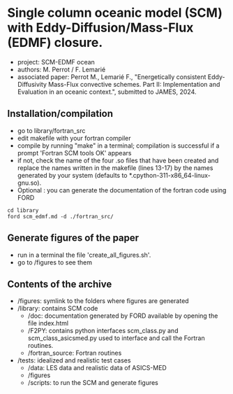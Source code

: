  # Single column oceanic model (SCM) with Eddy-Diffusion/Mass-Flux (EDMF) closure.
- project: SCM-EDMF ocean
- authors: M. Perrot / F. Lemarié
- associated paper: Perrot M., Lemarié F., "Energetically consistent Eddy-Diffusivity Mass-Flux convective schemes. Part II: Implementation and Evaluation in an oceanic context.", submitted to JAMES, 2024.

## Installation/compilation
- go to library/fortran_src
- edit makefile with your fortran compiler 
- compile by running "make" in a terminal;  compilation is successful if a prompt 'Fortran SCM tools OK' appears
- if not, check the name of the four .so files that have been created and replace the names written in the makefile (lines 13-17) by the names generated by your system (defaults to *.cpython-311-x86_64-linux-gnu.so). 
- Optional : you can generate the documentation of the fortran code using FORD
```	
cd library
ford scm_edmf.md -d ./fortran_src/ 
```
## Generate figures of the paper
- run in a terminal the file 'create_all_figures.sh'.
- go to /figures to see them

## Contents of the archive

- /figures: symlink to the folders where figures are generated
- /library: contains SCM code
  - /doc: documentation generated by FORD available by opening the file index.html
  - /F2PY: contains python interfaces scm_class.py and scm_class_asicsmed.py used to interface and call the Fortran routines.
  - /fortran_source: Fortran routines
- /tests: idealized and realistic test cases
  - /data: LES data and realistic data of ASICS-MED
  - /figures
  - /scripts: to run the SCM and generate figures 